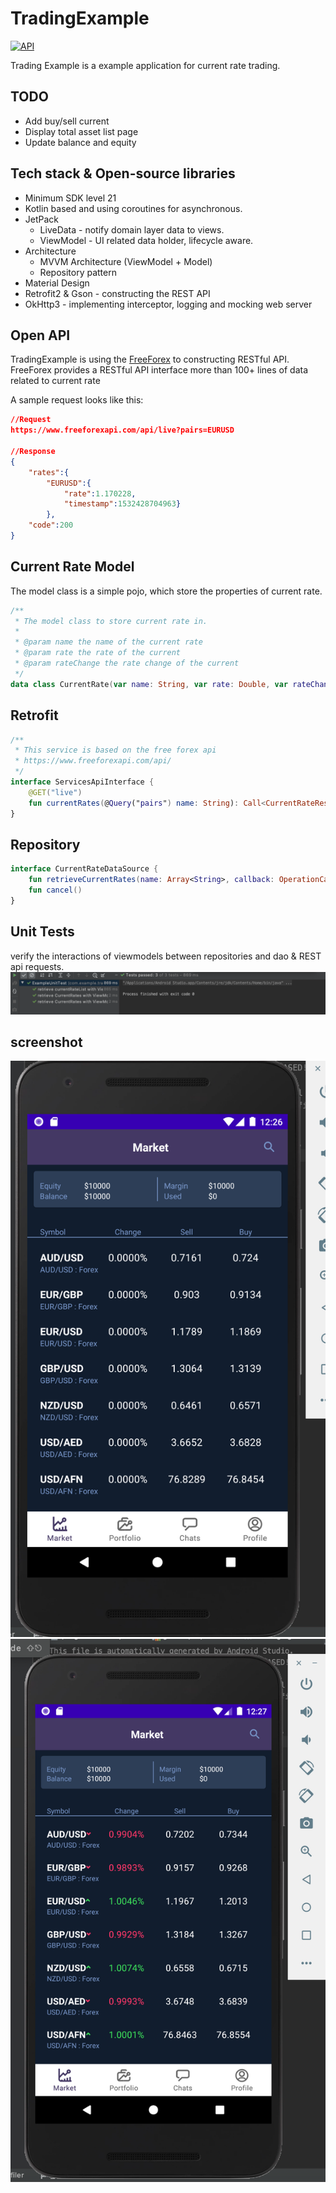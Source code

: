 # TradingExample

<p align="left">
  <a href="https://android-arsenal.com/api?level=21"><img alt="API" src="https://img.shields.io/badge/API-21%2B-brightgreen.svg?style=flat"/></a>
</p>

Trading Example is a example application for current rate trading.

## TODO
- Add buy/sell current
- Display total asset list page
- Update balance and equity

## Tech stack & Open-source libraries
- Minimum SDK level 21
- Kotlin based and using coroutines for asynchronous.
- JetPack
  - LiveData - notify domain layer data to views.
  - ViewModel - UI related data holder, lifecycle aware.
- Architecture
  - MVVM Architecture (ViewModel + Model)
  - Repository pattern
- Material Design
- Retrofit2 & Gson - constructing the REST API
- OkHttp3 - implementing interceptor, logging and mocking web server

## Open API

TradingExample is using the [FreeForex](https://www.freeforexapi.com/Home/Api) to constructing RESTful API.<br>
FreeForex provides a RESTful API interface more than 100+ lines of data related to current rate

A sample request looks like this:
```json
//Request
https://www.freeforexapi.com/api/live?pairs=EURUSD

//Response
{
    "rates":{
        "EURUSD":{
            "rate":1.170228,
            "timestamp":1532428704963}
        },
    "code":200
}
```

## Current Rate Model
The model class is a simple pojo, which store the properties of current rate.
```kotlin
/**
 * The model class to store current rate in.
 *
 * @param name the name of the current rate
 * @param rate the rate of the current
 * @param rateChange the rate change of the current
 */
data class CurrentRate(var name: String, var rate: Double, var rateChange: Double)
```

## Retrofit
```kotlin
/**
 * This service is based on the free forex api
 * https://www.freeforexapi.com/api/
 */
interface ServicesApiInterface {
    @GET("live")
    fun currentRates(@Query("pairs") name: String): Call<CurrentRateResponse>
}
```

## Repository
```kotlin
interface CurrentRateDataSource {
    fun retrieveCurrentRates(name: Array<String>, callback: OperationCallback<CurrentRate?>)
    fun cancel()
}
```


## Unit Tests 
verify the interactions of viewmodels between repositories and dao & REST api requests.
![unit_test](image/unit_test.png)

## screenshot
![demo_1](image/demo1.png)
![demo_2](image/demo2.png)
